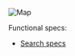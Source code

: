 ![Map](https://raw.githubusercontent.com/HSLdevcom/digitransit-ui/docs/docs/images/component-search.png)

Functional specs:
* [Search specs](../test/component/search.coffee)